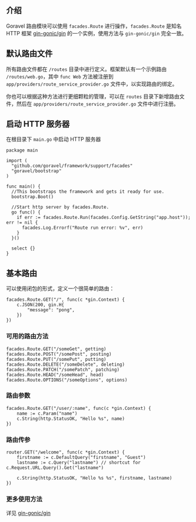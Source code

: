 ## 介绍

Goravel 路由模块可以使用 `facades.Route` 进行操作，`facades.Route` 是知名 HTTP 框架 [gin-gonic/gin](https://github.com/gin-gonic/gin) 的一个实例，使用方法与 `gin-gonic/gin` 完全一致。

## 默认路由文件

所有路由文件都在 `/routes` 目录中进行定义。框架默认有一个示例路由 `/routes/web.go`，其中 `func Web` 方法被注册到 `app/providers/route_service_provider.go` 文件中，以实现路由的绑定。

你也可以根据这种方法进行更细颗粒的管理，可以在 `routes` 目录下新增路由文件，然后在 `app/providers/route_service_provider.go` 文件中进行注册。

## 启动 HTTP 服务器

在根目录下 `main.go` 中启动 HTTP 服务器

```
package main

import (
  "github.com/goravel/framework/support/facades"
  "goravel/bootstrap"
)

func main() {
  //This bootstraps the framework and gets it ready for use.
  bootstrap.Boot()

  //Start http server by facades.Route.
  go func() {
    if err := facades.Route.Run(facades.Config.GetString("app.host")); err != nil {
      facades.Log.Errorf("Route run error: %v", err)
    }
  }()

  select {}
}
```

## 基本路由

可以使用闭包的形式，定义一个很简单的路由：

```
facades.Route.GET("/", func(c *gin.Context) {
    c.JSON(200, gin.H{
        "message": "pong",
    })
})
```

### 可用的路由方法

```
facades.Route.GET("/someGet", getting)
facades.Route.POST("/somePost", posting)
facades.Route.PUT("/somePut", putting)
facades.Route.DELETE("/someDelete", deleting)
facades.Route.PATCH("/somePatch", patching)
facades.Route.HEAD("/someHead", head)
facades.Route.OPTIONS("/someOptions", options)
```

### 路由参数

```
facades.Route.GET("/user/:name", func(c *gin.Context) {
    name := c.Param("name")
    c.String(http.StatusOK, "Hello %s", name)
})
```

### 路由传参

```
router.GET("/welcome", func(c *gin.Context) {
    firstname := c.DefaultQuery("firstname", "Guest")
    lastname := c.Query("lastname") // shortcut for c.Request.URL.Query().Get("lastname")

    c.String(http.StatusOK, "Hello %s %s", firstname, lastname)
})
```

### 更多使用方法

详见 [gin-gonic/gin](https://github.com/gin-gonic/gin)
